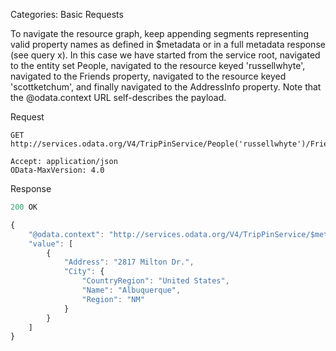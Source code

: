 Categories: Basic Requests

To navigate the resource graph, keep appending segments representing valid property names as defined in $metadata or in a full metadata response (see query x). In this case we have started from the service root, navigated to the entity set People, navigated to the resource keyed 'russellwhyte', navigated to the Friends property, navigated to the resource keyed 'scottketchum', and finally navigated to the AddressInfo property. Note that the @odata.context URL self-describes the payload.

Request

```
GET http://services.odata.org/V4/TripPinService/People('russellwhyte')/Friends('scottketchum')/AddressInfo

Accept: application/json
OData-MaxVersion: 4.0

```

Response

```js
200 OK

{
    "@odata.context": "http://services.odata.org/V4/TripPinService/$metadata#People('russellwhyte')/Friends('scottketchum')/AddressInfo",
    "value": [
        {
            "Address": "2817 Milton Dr.",
            "City": {
                "CountryRegion": "United States",
                "Name": "Albuquerque",
                "Region": "NM"
            }
        }
    ]
}
```